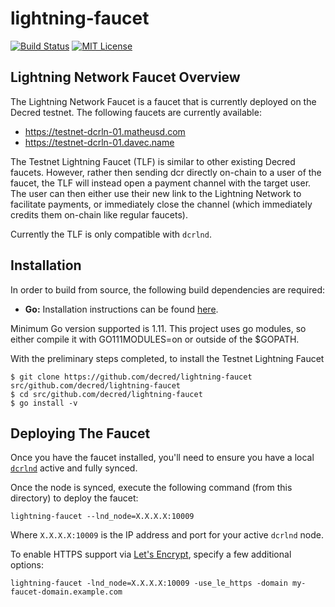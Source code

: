 lightning-faucet
================

[![Build Status](https://github.com/decred/lightning-faucet/workflows/Build%20and%20Test/badge.svg)](https://github.com/decred/lightning-faucet/actions)
[![MIT License](https://img.shields.io/badge/license-MIT-blue.svg)](http://copyfree.org)

## Lightning Network Faucet Overview
The Lightning Network Faucet is a faucet that is currently deployed on the
Decred testnet. The following faucets are currently available:

- https://testnet-dcrln-01.matheusd.com
- https://testnet-dcrln-01.davec.name

The Testnet Lightning Faucet (TLF) is similar to other existing Decred
faucets.  However, rather then sending dcr directly on-chain to a user of
the faucet, the TLF will instead open a payment channel with the target user.
The user can then either use their new link to the Lightning Network to
facilitate payments, or immediately close the channel (which immediately
credits them on-chain like regular faucets).

Currently the TLF is only compatible with `dcrlnd`.

## Installation

In order to build from source, the following build dependencies are
required:

* **Go:** Installation instructions can be found [here](https://golang.org/doc/install).

Minimum Go version supported is 1.11. This project uses go modules, so either
compile it with GO111MODULES=on or outside of the $GOPATH.

With the preliminary steps completed, to install the Testnet Lightning Faucet

```no-highlight
$ git clone https://github.com/decred/lightning-faucet src/github.com/decred/lightning-faucet
$ cd src/github.com/decred/lightning-faucet
$ go install -v
```

## Deploying The Faucet

Once you have the faucet installed, you'll need to ensure you have a local
[`dcrlnd`](https://github.com/decred/dcrlnd) active and fully synced.

Once the node is synced, execute the following command (from this directory) to
deploy the faucet:

```no-highlight
lightning-faucet --lnd_node=X.X.X.X:10009
```

Where `X.X.X.X:10009` is the IP address and port for your active `dcrlnd` node.

To enable HTTPS support via [Let's Encrypt](https://letsencrypt.org), specify
a few additional options:

```no-highlight
lightning-faucet -lnd_node=X.X.X.X:10009 -use_le_https -domain my-faucet-domain.example.com
```
